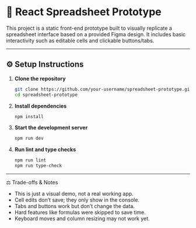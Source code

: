
# 📄 React Spreadsheet Prototype

This project is a static front-end prototype built to visually replicate a spreadsheet interface based on a provided Figma design. It includes basic interactivity such as editable cells and clickable buttons/tabs.

---

## ⚙️ Setup Instructions

1. **Clone the repository**
   ```bash
   git clone https://github.com/your-username/spreadsheet-prototype.git
   cd spreadsheet-prototype

2. **Install dependencies**

   ```bash
   npm install
   ```

3. **Start the development server**

   ```bash
   npm run dev
   ```

4. **Run lint and type checks**

   ```bash
   npm run lint
   npm run type-check
   ```

---
⚖️ Trade-offs & Notes
- This is just a visual demo, not a real working app.
- Cell edits don’t save; they only show in the console.
- Tabs and buttons work but don’t change the data.
- Hard features like formulas were skipped to save time.
- Keyboard moves and column resizing may not work yet.
